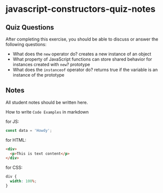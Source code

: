 # javascript-constructors-quiz-notes

## Quiz Questions

After completing this exercise, you should be able to discuss or answer the following questions:

- What does the `new` operator do?
  creates a new instance of an object
- What property of JavaScript functions can store shared behavior for instances created with `new`?
  prototype
- What does the `instanceof` operator do?
  returns true if the variable is an instance of the prototype

## Notes

All student notes should be written here.

How to write `Code Examples` in markdown

for JS:

```javascript
const data = 'Howdy';
```

for HTML:

```html
<div>
  <p>This is text content</p>
</div>
```

for CSS:

```css
div {
  width: 100%;
}
```
